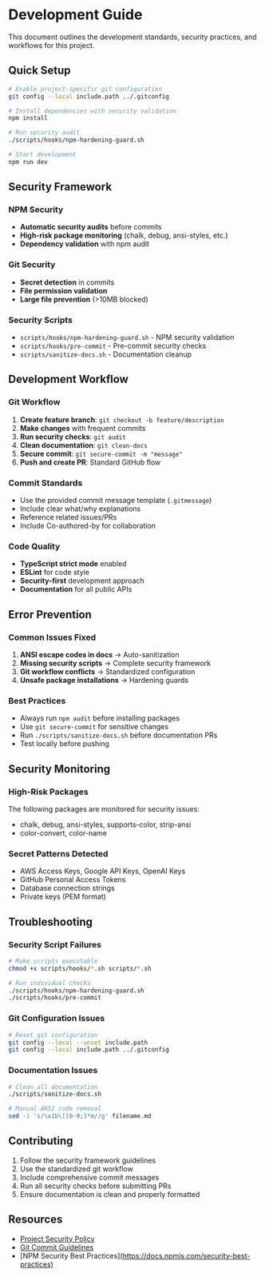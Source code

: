 # Development Guide

This document outlines the development standards, security practices, and workflows for this project.

## Quick Setup

```bash
# Enable project-specific git configuration
git config --local include.path ../.gitconfig

# Install dependencies with security validation
npm install

# Run security audit
./scripts/hooks/npm-hardening-guard.sh

# Start development
npm run dev
```

## Security Framework

### NPM Security
- **Automatic security audits** before commits
- **High-risk package monitoring** (chalk, debug, ansi-styles, etc.)
- **Dependency validation** with npm audit

### Git Security
- **Secret detection** in commits
- **File permission validation**
- **Large file prevention** (>10MB blocked)

### Security Scripts
- `scripts/hooks/npm-hardening-guard.sh` - NPM security validation
- `scripts/hooks/pre-commit` - Pre-commit security checks
- `scripts/sanitize-docs.sh` - Documentation cleanup

## Development Workflow

### Git Workflow
1. **Create feature branch**: `git checkout -b feature/description`
2. **Make changes** with frequent commits
3. **Run security checks**: `git audit`
4. **Clean documentation**: `git clean-docs`
5. **Secure commit**: `git secure-commit -m "message"`
6. **Push and create PR**: Standard GitHub flow

### Commit Standards
- Use the provided commit message template (`.gitmessage`)
- Include clear what/why explanations
- Reference related issues/PRs
- Include Co-authored-by for collaboration

### Code Quality
- **TypeScript strict mode** enabled
- **ESLint** for code style
- **Security-first** development approach
- **Documentation** for all public APIs

## Error Prevention

### Common Issues Fixed
1. **ANSI escape codes in docs** → Auto-sanitization
2. **Missing security scripts** → Complete security framework
3. **Git workflow conflicts** → Standardized configuration
4. **Unsafe package installations** → Hardening guards

### Best Practices
- Always run `npm audit` before installing packages
- Use `git secure-commit` for sensitive changes
- Run `./scripts/sanitize-docs.sh` before documentation PRs
- Test locally before pushing

## Security Monitoring

### High-Risk Packages
The following packages are monitored for security issues:
- chalk, debug, ansi-styles, supports-color, strip-ansi
- color-convert, color-name

### Secret Patterns Detected
- AWS Access Keys, Google API Keys, OpenAI Keys
- GitHub Personal Access Tokens
- Database connection strings
- Private keys (PEM format)

## Troubleshooting

### Security Script Failures
```bash
# Make scripts executable
chmod +x scripts/hooks/*.sh scripts/*.sh

# Run individual checks
./scripts/hooks/npm-hardening-guard.sh
./scripts/hooks/pre-commit
```

### Git Configuration Issues
```bash
# Reset git configuration
git config --local --unset include.path
git config --local include.path ../.gitconfig
```

### Documentation Issues
```bash
# Clean all documentation
./scripts/sanitize-docs.sh

# Manual ANSI code removal
sed -i 's/\x1b\[[0-9;]*m//g' filename.md
```

## Contributing

1. Follow the security framework guidelines
2. Use the standardized git workflow
3. Include comprehensive commit messages
4. Run all security checks before submitting PRs
5. Ensure documentation is clean and properly formatted

## Resources

- [Project Security Policy](../SECURITY.md)
- [Git Commit Guidelines](../.gitmessage)
- [NPM Security Best Practices](<https://docs.npmjs.com/security-best-practices)>